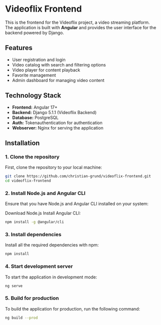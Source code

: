 # Videoflix Frontend

This is the frontend for the Videoflix project, a video streaming platform. The application is built with **Angular** and provides the user interface for the backend powered by Django.

## Features

-   User registration and login
-   Video catalog with search and filtering options
-   Video player for content playback
-   Favorite management
-   Admin dashboard for managing video content

## Technology Stack

-   **Frontend:** Angular 17+
-   **Backend:** Django 5.1.1 (Videoflix Backend)
-   **Database:** PostgreSQL
-   **Auth:** Tokenauthentication for authentication
-   **Webserver:** Nginx for serving the application

## Installation

### 1. Clone the repository

First, clone the repository to your local machine:

```bash
git clone https://github.com/christian-grund/videoflix-frontend.git
cd videoflix-frontend
```

### 2. Install Node.js and Angular CLI

Ensure that you have Node.js and Angular CLI installed on your system:

Download Node.js
Install Angular CLI:

```bash
npm install -g @angular/cli
```

### 3. Install dependencies

Install all the required dependencies with npm:

```bash
npm install
```

### 4. Start development server

To start the application in development mode:

```bash
ng serve
```

### 5. Build for production

To build the application for production, run the following command:

```bash
ng build --prod
```
